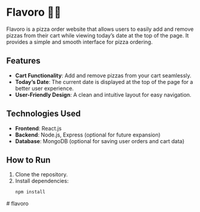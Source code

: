 # Flavoro 🍕✨

Flavoro is a pizza order website that allows users to easily add and remove pizzas from their cart while viewing today’s date at the top of the page. It provides a simple and smooth interface for pizza ordering.

## Features

- **Cart Functionality**: Add and remove pizzas from your cart seamlessly.
- **Today’s Date**: The current date is displayed at the top of the page for a better user experience.
- **User-Friendly Design**: A clean and intuitive layout for easy navigation.

## Technologies Used

- **Frontend**: React.js
- **Backend**: Node.js, Express (optional for future expansion)
- **Database**: MongoDB (optional for saving user orders and cart data)

## How to Run

1. Clone the repository.
2. Install dependencies:
   ```bash
   npm install
#   f l a v o r o  
 